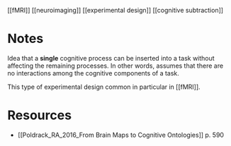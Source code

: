 [[fMRI]]
[[neuroimaging]]
[[experimental design]]
[[cognitive subtraction]]

# Notes
Idea that a **single** cognitive process can be inserted into a task without affecting the remaining processes. In other words, assumes that there are no interactions among the cognitive components of a task.

This type of experimental design common in particular in [[fMRI]].

# Resources
- [[Poldrack_RA_2016_From Brain Maps to Cognitive Ontologies]] p. 590